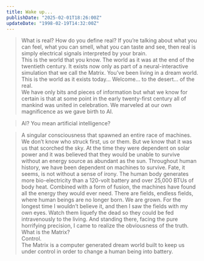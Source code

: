 ```yaml
---
title: Wake up...
publishDate: "2025-02-01T18:26:00Z"
updateDate: "1998-02-19T14:32:00Z"
---
```


>What is real? How do you define real? If you’re talking about what you can feel, what you can smell, what you can taste and see, then real is simply electrical signals interpreted by your brain.<br> This is the world that you know. The world as it was at the end of the twentieth century. It exists now only as part of a neural-interactive simulation that we call the Matrix. You’ve been living in a dream world.<br> This is the world as it exists today... Welcome... to the desert... of the real.<br>  We have only bits and pieces of information but what we know for certain is that at some point in the early twenty-first century all of mankind was united in celebration. We marveled at our own magnificence as we gave birth to AI.

>AI? You mean artificial intelligence?

>A singular consciousness that spawned an entire race of machines. We don’t know who struck first, us or them. But we know that it was us that scorched the sky. At the time they were dependent on solar power and it was believed that they would be unable to survive without an energy source as abundant as the sun. Throughout human history, we have been dependent on machines to survive. Fate, it seems, is not without a sense of irony. The human body generates more bio-electricity than a 120-volt battery and over 25,000 BTUs of body heat. Combined with a form of fusion, the machines have found all the energy they would ever need. There are fields, endless fields, where human beings are no longer born. We are grown. For the longest time I wouldn’t believe it, and then I saw the fields with my own eyes. Watch them liquefy the dead so they could be fed intravenously to the living. And standing there, facing the pure horrifying precision, I came to realize the obviousness of the truth.<br> What is the Matrix?<br> Control.<br> The Matrix is a computer generated dream world built to keep us under control in order to change a human being into battery.
